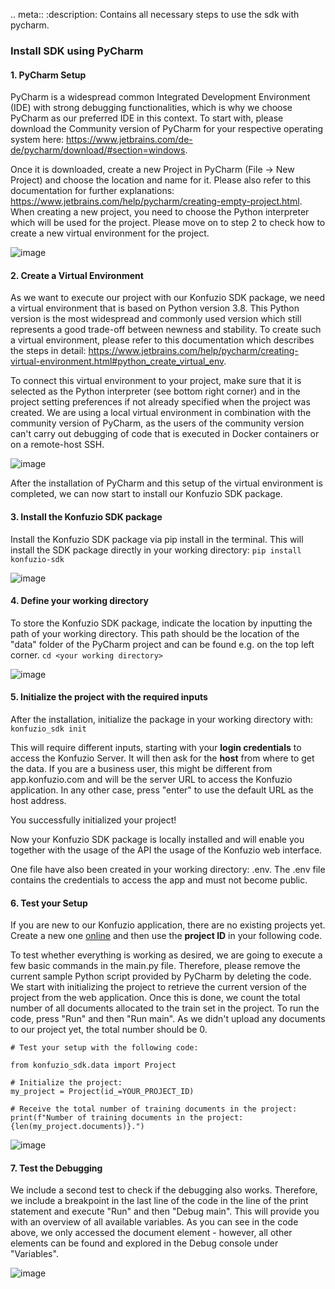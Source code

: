 .. meta::
:description: Contains all necessary steps to use the sdk with pycharm.

### Install SDK using PyCharm

#### 1. PyCharm Setup

PyCharm is a widespread common Integrated Development Environment (IDE) with strong debugging functionalities, which is
why we choose PyCharm as our preferred IDE in this context. To start with, please download the Community version of
PyCharm for your respective operating system here: https://www.jetbrains.com/de-de/pycharm/download/#section=windows.

Once it is downloaded, create a new Project in PyCharm (File -> New Project) and choose the location and name for it.
Please also refer to this documentation for further
explanations: https://www.jetbrains.com/help/pycharm/creating-empty-project.html. When creating a new project, you need
to choose the Python interpreter which will be used for the project. Please move on to step 2 to check how to create a
new virtual environment for the project.

![image](https://user-images.githubusercontent.com/85744792/127325540-968e916d-626a-496f-aab4-f9d8fe5e9c5e.png)

#### 2. Create a Virtual Environment

As we want to execute our project with our Konfuzio SDK package, we need a virtual environment that is based on Python
version 3.8. This Python version is the most widespread and commonly used version which still represents a good
trade-off between newness and stability. To create such a virtual environment, please refer to this documentation which
describes the steps in
detail: https://www.jetbrains.com/help/pycharm/creating-virtual-environment.html#python_create_virtual_env.

To connect this virtual environment to your project, make sure that it is selected as the Python interpreter (see bottom
right corner) and in the project setting preferences if not already specified when the project was created. We are using
a local virtual environment in combination with the community version of PyCharm, as the users of the community version
can't carry out debugging of code that is executed in Docker containers or on a remote-host SSH.

![image](https://user-images.githubusercontent.com/85744792/127275314-e387ad14-5570-4963-b744-d2abe630ff08.png)

After the installation of PyCharm and this setup of the virtual environment is completed, we can now start to install
our Konfuzio SDK package.

#### 3. Install the Konfuzio SDK package

Install the Konfuzio SDK package via pip install in the terminal. This will install the SDK package directly in your
working directory:
`pip install konfuzio-sdk`

![image](https://user-images.githubusercontent.com/85744792/127275731-b730e743-0a90-4e5c-a454-3d74d047bd48.png)

#### 4. Define your working directory

To store the Konfuzio SDK package, indicate the location by inputting the path of your working directory. This path
should be the location of the "data" folder of the PyCharm project and can be found e.g. on the top left corner.
`cd <your working directory>`

![image](https://user-images.githubusercontent.com/85744792/127276445-9d95cc91-871c-4d1e-98c1-8781fec39e3a.png)

#### 5. Initialize the project with the required inputs

After the installation, initialize the package in your working directory with:
`konfuzio_sdk init`

This will require different inputs, starting with your **login credentials** to access the Konfuzio Server. It will then
ask for the **host** from where to get the data. If you are a business user, this might be different from
app.konfuzio.com and will be the server URL to access the Konfuzio application. In any other case, press "enter" to use
the default URL as the host address.

You successfully initialized your project!

Now your Konfuzio SDK package is locally installed and will enable you together with the usage of the API the usage of
the Konfuzio web interface.

One file have also been created in your working directory: .env. The .env file contains the credentials
to access the app and must not become public.


#### 6. Test your Setup

If you are new to our Konfuzio application, there are no existing projects yet. Create a new one 
[online](https://www.youtube.com/watch?v=KJC48LMvM2I&t=50s) and then use the **project ID** in your following code.

To test whether everything is working as desired, we are going to execute a few basic commands in the main.py file.
Therefore, please remove the current sample Python script provided by PyCharm by deleting the code. We start with
initializing the project to retrieve the current version of the project from the web application. Once this is done, we
count the total number of all documents allocated to the train set in the project. To run the code, press "Run" and
then "Run main". As we didn't upload any documents to our project yet, the total number should be 0.

```
# Test your setup with the following code:

from konfuzio_sdk.data import Project

# Initialize the project:
my_project = Project(id_=YOUR_PROJECT_ID)

# Receive the total number of training documents in the project:
print(f"Number of training documents in the project: {len(my_project.documents)}.")

```

![image](https://user-images.githubusercontent.com/85744792/127325935-5e442366-85d9-4e48-bde2-b7905643c1f8.png)

#### 7. Test the Debugging

We include a second test to check if the debugging also works. Therefore, we include a breakpoint in the last line of
the code in the line of the print statement and execute "Run" and then "Debug main". This will provide you with an
overview of all available variables. As you can see in the code above, we only accessed the document element - however,
all other elements can be found and explored in the Debug console under "Variables".

![image](https://user-images.githubusercontent.com/85744792/127323550-61690987-b705-4a23-82c6-9ffaf2aed661.png)
